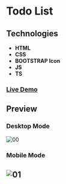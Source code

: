 # Todo List

## Technologies

- **HTML**
- **CSS**
- **BOOTSTRAP Icon**
- **JS**
- **TS**

### [Live Demo](https://rzvkoli.github.io/Todolist/)

## Preview
### Desktop Mode
![00](https://user-images.githubusercontent.com/100797809/208849357-59731a9c-ad1f-4722-9e8e-d93221b8687b.png)
### Mobile Mode
![01](https://user-images.githubusercontent.com/100797809/208848834-c1095034-4bc8-4abb-ade5-8a3c4351402b.jpg)
---
